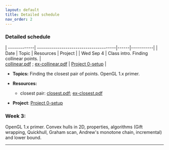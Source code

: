 ```yaml
---
layout: default 
title: Detailed schedule
nav_order: 2
---
```



### Detailed schedule 





| -------------| ---------------------------------------|------|-----------|
|    Date     | Topic | Resources |  Project | 
| Wed Sep 4    | Class intro. Finding collinear points. |   
                        [collinear.pdf](Lectures/L1-intro/cg-collinear.pdf) ; [ex-collinear.pdf](Lectures/L1-intro/ex-collinear.pdf)  |
                        [Project 0-setup](Projects/P0-setup.md) | 





- __Topics:__ Finding the closest pair of points.
OpenGL 1.x primer. 

- __Resources:__ 

    - closest pair:   [closest.pdf](Lectures/L2-closest/cg-closestpair.pdf); [ex-closest.pdf](Lectures/L2-closest/ex-closestpair.pdf)
- __Project__:  [Project 0-setup](Projects/P0-setup.md) 


### Week 3:
 OpenGL 1.x primer.   Convex hulls in 2D, properties, algorithms (Gift wrapping, Quickhull, Graham scan, Andrew's monotone chain, incremental) and lower bound. 


***



